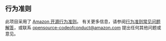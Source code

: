 ## 行为准则
此项目采用了 [Amazon 开源行为准则](https://aws.github.io/code-of-conduct)。
有关更多信息，请参阅[行为准则常见问题解答](https://aws.github.io/code-of-conduct-faq)，或联系
opensource-codeofconduct@amazon.com 提出任何其他问题或意见。